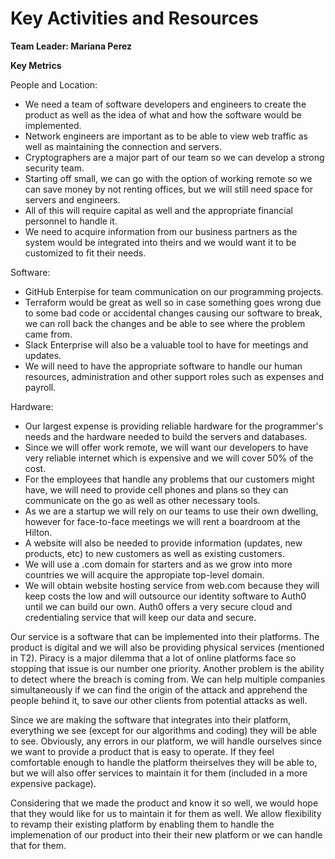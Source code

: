 # Key Activities and Resources
**Team Leader: Mariana Perez**
 
**Key Metrics**

People and Location:
- We need a team of software developers and engineers to create the product as well as the idea of what and how the software would be implemented.
- Network engineers are important as to be able to view web traffic as well as maintaining the connection and servers.
- Cryptographers are a major part of our team so we can develop a strong security team. 
- Starting off small, we can go with the option of working remote so we can save money by not renting offices, but we will still need space for servers and engineers.
- All of this will require capital as well and the appropriate financial personnel to handle it.
- We need to acquire information from our business partners as the system would be integrated into theirs and we would want it to be customized to fit their needs.

Software:
- GitHub Enterpise for team communication on our programming projects. 
- Terraform would be great as well so in case something goes wrong due to some bad code or accidental changes causing our software to break, we can roll back the changes and be able to see where the problem came from. 
- Slack Enterprise will also be a valuable tool to have for meetings and updates. 
- We will need to have the appropriate software to handle our human resources, administration and other support roles such as expenses and payroll. 

Hardware:
- Our largest expense is providing reliable hardware for the programmer's needs and the hardware needed to build the servers and databases.
- Since we will offer work remote, we will want our developers to have very reliable internet which is expensive and we will cover 50% of the cost.
- For the employees that handle any problems that our customers might have, we will need to provide cell phones and plans so they can communicate on the go as well as other necessary tools.
- As we are a startup we will rely on our teams to use their own dwelling, however for face-to-face meetings we will rent a boardroom at the Hilton.
- A website will also be needed to provide information (updates, new products, etc) to new customers as well as existing customers.
- We will use a .com domain for starters and as we grow into more countries we will acquire the appropiate top-level domain. 
- We will obtain website hosting service from web.com because they will keep costs the low and will outsource our identity software to Auth0 until we can build our own. Auth0 offers a very secure cloud and credentialing service that will keep our data and secure.

Our service is a software that can be implemented into their platforms. The product is digital and we will also be providing physical services (mentioned in T2). Piracy is a major dilemma that a lot of online platforms face so stopping that issue is our number one priority. Another problem is the ability to detect where the breach is coming from. We can help multiple companies simultaneously if we can find the origin of the attack and apprehend the people behind it, to save our other clients from potential attacks as well.

Since we are making the software that integrates into their platform, everything we see (except for our algorithms and coding) they will be able to see. Obviously, any errors in our platform, we will handle ourselves since we want to provide a product that is easy to operate. If they feel comfortable enough to handle the platform theirselves they will be able to, but we will also offer services to maintain it for them (included in a more expensive package). 

Considering that we made the product and know it so well, we would hope that they would like for us to maintain it for them as well. We allow flexibility to revamp their existing platform by enabling them to handle the implemenation of our product into their their new platform or we can handle that for them.

